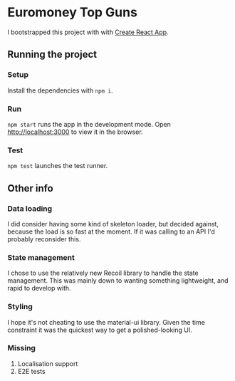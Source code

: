 # Euromoney Top Guns

I bootstrapped this project with with [Create React App](https://github.com/facebook/create-react-app).

## Running the project

### Setup

Install the dependencies with `npm i`.

### Run

`npm start` runs the app in the development mode.
Open [http://localhost:3000](http://localhost:3000) to view it in the browser.

### Test

`npm test` launches the test runner.

## Other info

### Data loading

I did consider having some kind of skeleton loader, but decided against, because the load is so fast at the moment.
If it was calling to an API I'd probably reconsider this.

### State management

I chose to use the relatively new Recoil library to handle the state management.
This was mainly down to wanting something lightweight, and rapid to develop with.

### Styling

I hope it's not cheating to use the material-ui library.
Given the time constraint it was the quickest way to get a polished-looking UI.

### Missing

1. Localisation support
2. E2E tests
